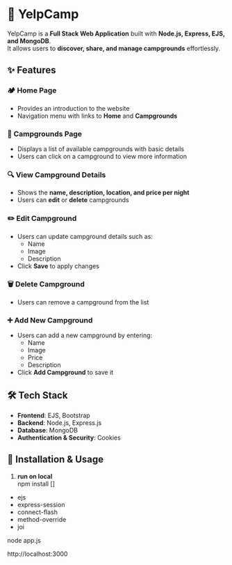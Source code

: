 # 🌲 YelpCamp

YelpCamp is a **Full Stack Web Application** built with **Node.js, Express, EJS, and MongoDB**.  
It allows users to **discover, share, and manage campgrounds** effortlessly.

## ✨ Features  

### 🏕️ Home Page  
- Provides an introduction to the website  
- Navigation menu with links to **Home** and **Campgrounds**  

### 📍 Campgrounds Page  
- Displays a list of available campgrounds with basic details  
- Users can click on a campground to view more information  

### 🔍 View Campground Details  
- Shows the **name, description, location, and price per night**  
- Users can **edit** or **delete** campgrounds  

### ✏️ Edit Campground  
- Users can update campground details such as:  
  - Name  
  - Image  
  - Description  
- Click **Save** to apply changes  

### 🗑️ Delete Campground  
- Users can remove a campground from the list  

### ➕ Add New Campground  
- Users can add a new campground by entering:  
  - Name  
  - Image  
  - Price  
  - Description  
- Click **Add Campground** to save it  

## 🛠️ Tech Stack  
- **Frontend**: EJS, Bootstrap  
- **Backend**: Node.js, Express.js  
- **Database**: MongoDB  
- **Authentication & Security**: Cookies  

## 🚀 Installation & Usage  

1. **run on local**  
npm install []
- ejs
- express-session
- connect-flash
- method-override
- joi

node app.js

http://localhost:3000


